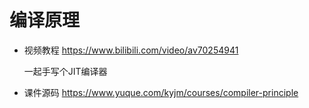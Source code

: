 # 编译原理

* 视频教程   https://www.bilibili.com/video/av70254941

  一起手写个JIT编译器

* 课件源码  https://www.yuque.com/kyjm/courses/compiler-principle


